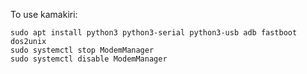 To use kamakiri:
```shell
sudo apt install python3 python3-serial python3-usb adb fastboot dos2unix
sudo systemctl stop ModemManager
sudo systemctl disable ModemManager
```